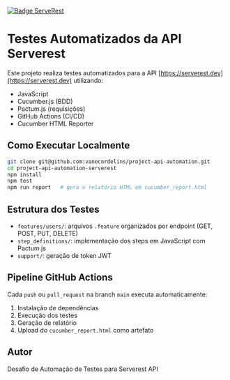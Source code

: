 [![Badge ServeRest](https://img.shields.io/badge/API-ServeRest-green)](https://github.com/ServeRest/ServeRest/)

# Testes Automatizados da API Serverest

Este projeto realiza testes automatizados para a API [https://serverest.dev](https://serverest.dev) utilizando:

- JavaScript
- Cucumber.js (BDD)
- Pactum.js (requisições)
- GitHub Actions (CI/CD)
- Cucumber HTML Reporter

## Como Executar Localmente

```bash
git clone git@github.com:vanecordelins/project-api-automation.git
cd project-api-automation-serverest
npm install
npm test
npm run report   # gera o relatório HTML em cucumber_report.html
```

## Estrutura dos Testes

- `features/users/`: arquivos `.feature` organizados por endpoint (GET, POST, PUT, DELETE)
- `step_definitions/`: implementação dos steps em JavaScript com Pactum.js
- `support/`: geração de token JWT

## Pipeline GitHub Actions

Cada `push` ou `pull_request` na branch `main` executa automaticamente:

1. Instalação de dependências
2. Execução dos testes
3. Geração de relatório
4. Upload do `cucumber_report.html` como artefato

## Autor

Desafio de Automação de Testes para Serverest API
